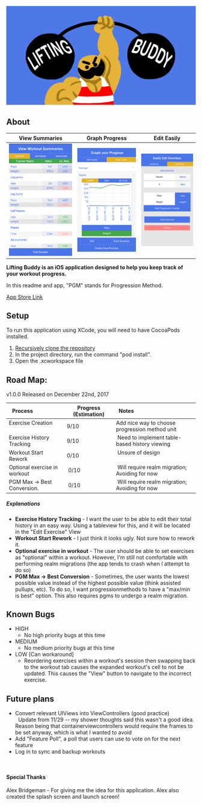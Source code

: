 
![BANNER](imgs/LiftingBuddyBanner.jpg)

## About

  View Summaries             |  Graph Progress              | Edit Easily
:---------------------------:|:----------------------------:|:----------------------------:
![Summary](imgs/Summary.jpg) | ![Graph](imgs/Graph.jpg)     | ![Edit](imgs/Edit.jpg)


<b>Lifting Buddy is an iOS application designed to help you keep track of your workout progress.</b>

In this readme and app, "PGM" stands for Progression Method.

[App Store Link](https://itunes.apple.com/us/app/lifting-buddy-workout-tracker/id1328144255?ls=1&mt=8)

## Setup

To run this application using XCode, you will need to have CocoaPods installed.

1. [Recursively clone the repository](https://stackoverflow.com/questions/3796927/how-to-git-clone-including-submodules)
1. In the project directory, run the command "pod install".
1. Open the .xcworkspace file

## Road Map:

v1.0.0 Released on December 22nd, 2017

| Process                      | Progress (Estimation) | Notes                                          |
|------------------------------|-----------------------|------------------------------------------------|
| Exercise Creation            | 9/10                  | Add nice way to choose progression method unit |
| Exercise History Tracking    | 9/10                  | Need to implement table-based history viewing  |
| Workout Start Rework         | 0/10                  | Unsure of design                               |
| Optional exercise in workout | 0/10                  | Will require realm migration; Avoiding for now |
| PGM Max -> Best Conversion.  | 0/10                  | Will require realm migration; Avoiding for now |

##### Explanations
* <b>Exercise History Tracking</b> - I want the user to be able to edit their total history in an easy way. Using a tableview for this, and it will be located in the "Edit Exercise" View
* <b>Workout Start Rework</b> - I just think it looks ugly. Not sure how to rework it.
* <b>Optional exercise in workout</b> - The user should be able to set exercises as "optional" within a workout. However, I'm still not comfortable with performing realm migrations (the app tends to crash when I attempt to do so)
* <b>PGM Max -> Best Conversion</b> - Sometimes, the user wants the lowest possible value instead of the highest possible value (think assisted pullups, etc). To do so, I want progressionmethods to have a "max/min is best" option. This also requires pgms to undergo a realm migration.

## Known Bugs
* HIGH
	* No high priority bugs at this time 
* MEDIUM
	* No medium priority bugs at this time 
* LOW [Can workaround]
	* Reordering exercises within a workout's session then swapping back to the workout tab causes the expanded workout's cell to not be updated. This causes the "View" button to navigate to the incorrect exercise.

## Future plans
* Convert relevant UIViews into ViewControllers (good practice)<br>
   Update from 11/29 -- my shower thoughts said this wasn't a good idea. Reason being that containerviewcontrollers would require the frames to be set anyway, which is what I wanted to avoid<br>
* Add "Feature Poll", a poll that users can use to vote on for the next feature<br>
* Log in to sync and backup workouts

   
#### Special Thanks
Alex Bridgeman - For giving me the idea for this application. Alex also created the splash screen and launch screen!
   
